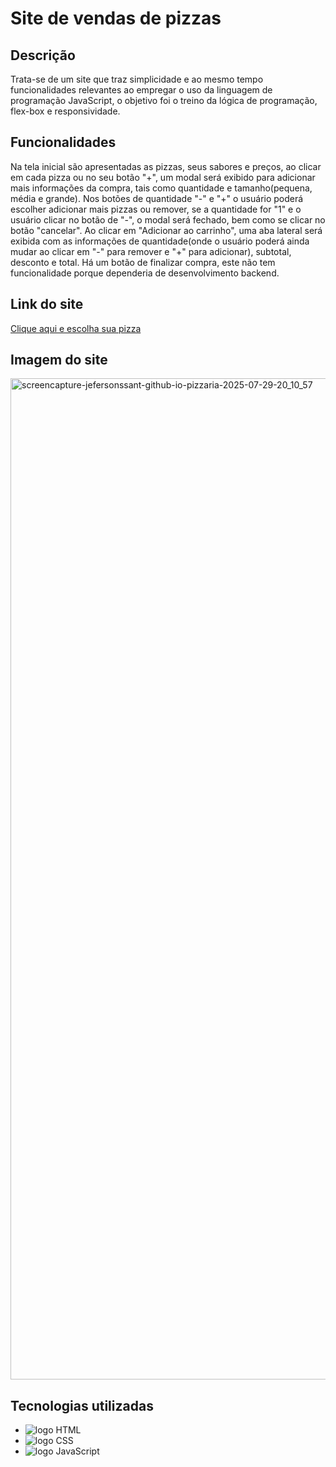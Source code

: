 # Site de vendas de pizzas
## Descrição
Trata-se de um site que traz simplicidade e ao mesmo tempo funcionalidades relevantes ao empregar o uso da linguagem de programação JavaScript, o objetivo foi o treino da lógica de programação, flex-box e responsividade.
## Funcionalidades
Na tela inicial são apresentadas as pizzas, seus sabores e preços, ao clicar em cada pizza ou no seu botão "+", um modal será exibido para adicionar mais informações da compra, tais como quantidade e tamanho(pequena, média e grande). Nos botões de quantidade "-" e "+" o usuário poderá escolher adicionar mais pizzas ou remover, se a quantidade for "1" e o usuário clicar no botão de "-", o modal será fechado, bem como se clicar no botão "cancelar". Ao clicar em "Adicionar ao carrinho", uma aba lateral será exibida com as informações de quantidade(onde o usuário poderá ainda mudar ao clicar em "-" para remover e "+" para adicionar), subtotal, desconto e total. Há um botão de finalizar compra, este não tem funcionalidade porque dependeria de desenvolvimento backend. 
## Link do site
<a href="https://jefersonssant.github.io/pizzaria/" target="_blank">Clique aqui e escolha sua pizza</a>
## Imagem do site
<img width="1920" height="1602" alt="screencapture-jefersonssant-github-io-pizzaria-2025-07-29-20_10_57" src="https://github.com/user-attachments/assets/23d36992-95e6-40ae-92ec-a79e8e26005b" />

## Tecnologias utilizadas
* <img src="https://img.shields.io/badge/HTML5-E34F26?style=for-the-badge&logo=html5&logoColor=white" alt="logo HTML">
* <img src="https://img.shields.io/badge/CSS3-1572B6?style=for-the-badge&logo=css3&logoColor=white" alt="logo CSS">
* <img src="https://img.shields.io/badge/JavaScript-323330?style=for-the-badge&logo=javascript&logoColor=F7DF1E" alt="logo JavaScript">
